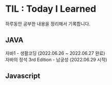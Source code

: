 # TIL :  Today I Learned

하루동안 공부한 내용을 정리해서 기록합니다.

## JAVA
자바1 - 생활코딩 (2022.06.26 ~ 2022.06.27 완료)    
자바의 정석 3rd Edition - 남궁성 (2022.06.29 시작)

## Javascript
